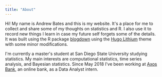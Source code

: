 ```yaml
---
title: "About"
---
```



Hi! My name is Andrew Bates and this is my website. It's a place for me to collect and share some of my thoughts on statistics and R. I also use it to record new things I learn in case my future self forgets some of the details. It was built using the R package [blogdown](https://bookdown.org/yihui/blogdown/) using the [Hugo Lithium](https://github.com/yihui/hugo-lithium-theme) theme with some minor modifications.

I'm currently a master's student at San Diego State University studying statistics. My main interests are computational statistics, time series analysis, and Bayesian statistics. Since May 2018 I've been working at [Axos Bank](https://www.axosbank.com/Personal), an online bank, as a Data Analyst intern.

